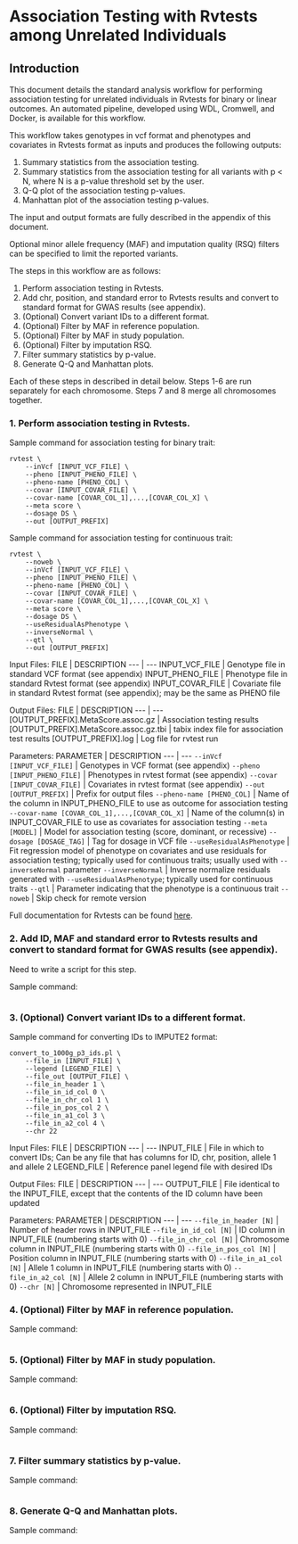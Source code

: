 # Association Testing with Rvtests among Unrelated Individuals

## Introduction

This document details the standard analysis workflow for performing association testing for unrelated individuals in Rvtests for binary or linear outcomes. An automated pipeline, developed using WDL, Cromwell, and Docker, is available for this workflow.

This workflow takes genotypes in vcf format and phenotypes and covariates in Rvtests format as inputs and produces the following outputs:

1. Summary statistics from the association testing.
2. Summary statistics from the association testing for all variants with p < N, where N is a p-value threshold set by the user.
3. Q-Q plot of the association testing p-values.
4. Manhattan plot  of the association testing p-values.

The input and output formats are fully described in the appendix of this document.

Optional minor allele frequency (MAF) and imputation quality (RSQ) filters can be specified to limit the reported variants.

The steps in this workflow are as follows:

1. Perform association testing in Rvtests.
2. Add chr, position, and standard error to Rvtests results and convert to standard format for GWAS results (see appendix).
3. (Optional) Convert variant IDs to a different format.
4. (Optional) Filter by MAF in reference population.
5. (Optional) Filter by MAF in study population.
6. (Optional) Filter by imputation RSQ.
7. Filter summary statistics by p-value.
8. Generate Q-Q and Manhattan plots.

Each of these steps in described in detail below. Steps 1-6 are run separately for each chromosome. Steps 7 and 8 merge all chromosomes together.


### 1. Perform association testing in Rvtests.

Sample command for association testing for binary trait:
``` shell
rvtest \
    --inVcf [INPUT_VCF_FILE] \
    --pheno [INPUT_PHENO_FILE] \
    --pheno-name [PHENO_COL] \
    --covar [INPUT_COVAR_FILE] \
    --covar-name [COVAR_COL_1],...,[COVAR_COL_X] \
    --meta score \
    --dosage DS \
    --out [OUTPUT_PREFIX]
```

Sample command for association testing for continuous trait:
``` shell
rvtest \
    --noweb \
    --inVcf [INPUT_VCF_FILE] \
    --pheno [INPUT_PHENO_FILE] \
    --pheno-name [PHENO_COL] \
    --covar [INPUT_COVAR_FILE] \
    --covar-name [COVAR_COL_1],...,[COVAR_COL_X] \
    --meta score \
    --dosage DS \
    --useResidualAsPhenotype \
    --inverseNormal \
    --qtl \
    --out [OUTPUT_PREFIX]
```

Input Files:
FILE | DESCRIPTION
--- | ---
INPUT_VCF_FILE | Genotype file in standard VCF format (see appendix)
INPUT_PHENO_FILE | Phenotype file in standard Rvtest format (see appendix)
INPUT_COVAR_FILE | Covariate file in standard Rvtest format (see appendix); may be the same as PHENO file


Output Files:
FILE | DESCRIPTION
--- | ---
[OUTPUT_PREFIX].MetaScore.assoc.gz | Association testing results
[OUTPUT_PREFIX].MetaScore.assoc.gz.tbi | tabix index file for association test results
[OUTPUT_PREFIX].log | Log file for rvtest run


Parameters:
PARAMETER | DESCRIPTION
--- | ---
`--inVcf [INPUT_VCF_FILE]` | Genotypes in VCF format (see appendix)
`--pheno [INPUT_PHENO_FILE]` | Phenotypes in rvtest format (see appendix)
`--covar [INPUT_COVAR_FILE]` | Covariates in rvtest format (see appendix)
`--out [OUTPUT_PREFIX]` | Prefix for output files
`--pheno-name [PHENO_COL]` | Name of the column in INPUT_PHENO_FILE to use as outcome for association testing
`--covar-name [COVAR_COL_1],...,[COVAR_COL_X]` | Name of the column(s) in INPUT_COVAR_FILE to use as covariates for association testing
`--meta [MODEL]` | Model for association testing (score, dominant, or recessive)
`--dosage [DOSAGE_TAG]` | Tag for dosage in VCF file
`--useResidualAsPhenotype` | Fit regression model of phenotype on covariates and use residuals for association testing; typically used for continuous traits; usually used with `--inverseNormal` parameter
`--inverseNormal` | Inverse normalize residuals generated with `--useResidualAsPhenotype`; typically used for continuous traits
`--qtl` | Parameter indicating that the phenotype is a continuous trait
`--noweb` | Skip check for remote version


Full documentation for Rvtests can be found [here](http://zhanxw.github.io/rvtests/).


### 2. Add ID, MAF and standard error to Rvtests results and convert to standard format for GWAS results (see appendix).

Need to write a script for this step.

Sample command:
``` shell
```


### 3. (Optional) Convert variant IDs to a different format.

Sample command for converting IDs to IMPUTE2 format:
``` shell
convert_to_1000g_p3_ids.pl \
    --file_in [INPUT_FILE] \
    --legend [LEGEND_FILE] \
    --file_out [OUTPUT_FILE] \
    --file_in_header 1 \
    --file_in_id_col 0 \
    --file_in_chr_col 1 \
    --file_in_pos_col 2 \
    --file_in_a1_col 3 \
    --file_in_a2_col 4 \
    --chr 22
```

Input Files:
FILE | DESCRIPTION
--- | ---
INPUT_FILE | File in which to convert IDs; Can be any file that has columns for ID, chr, position, allele 1 and allele 2
LEGEND_FILE | Reference panel legend file with desired IDs


Output Files:
FILE | DESCRIPTION
--- | ---
OUTPUT_FILE | File identical to the INPUT_FILE, except that the contents of the ID column have been updated


Parameters:
PARAMETER | DESCRIPTION
--- | ---
`--file_in_header [N]` | Number of header rows in INPUT_FILE
`--file_in_id_col [N]` | ID column in INPUT_FILE (numbering starts with 0)
`--file_in_chr_col [N]` | Chromosome column in INPUT_FILE (numbering starts with 0)
`--file_in_pos_col [N]` | Position column in INPUT_FILE (numbering starts with 0)
`--file_in_a1_col [N]` | Allele 1 column in INPUT_FILE (numbering starts with 0)
`--file_in_a2_col [N]` | Allele 2 column in INPUT_FILE (numbering starts with 0)
`--chr [N]` | Chromosome represented in INPUT_FILE


### 4. (Optional) Filter by MAF in reference population.

Sample command:
``` shell
```

### 5. (Optional) Filter by MAF in study population.

Sample command:
``` shell
```
### 6. (Optional) Filter by imputation RSQ.

Sample command:
``` shell
```
### 7. Filter summary statistics by p-value.

Sample command:
``` shell
```
### 8. Generate Q-Q and Manhattan plots.

Sample command:
``` shell
```
